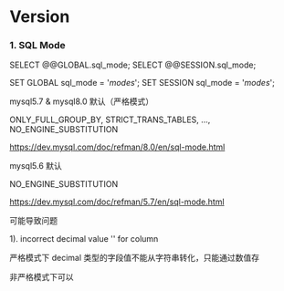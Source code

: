 # Version

### 1. SQL Mode

SELECT @@GLOBAL.sql_mode;
SELECT @@SESSION.sql_mode;

SET GLOBAL sql_mode = '*modes*';
SET SESSION sql_mode = '*modes*';

mysql5.7 & mysql8.0 默认（严格模式）

ONLY_FULL_GROUP_BY, STRICT_TRANS_TABLES, ..., NO_ENGINE_SUBSTITUTION

https://dev.mysql.com/doc/refman/8.0/en/sql-mode.html

mysql5.6 默认

NO_ENGINE_SUBSTITUTION

https://dev.mysql.com/doc/refman/5.7/en/sql-mode.html

可能导致问题

1). incorrect decimal value '' for column

严格模式下 decimal 类型的字段值不能从字符串转化，只能通过数值存

非严格模式下可以
